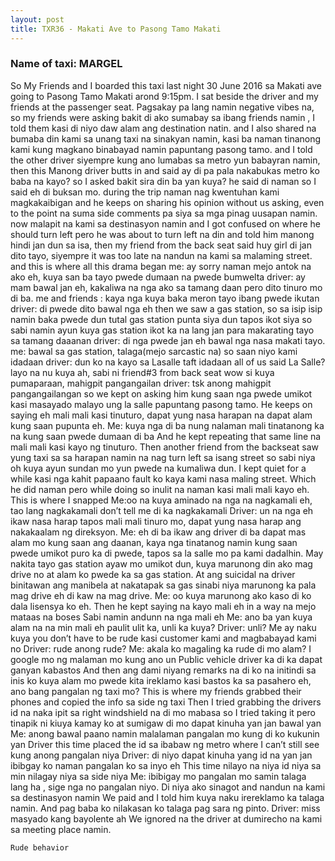 ```yaml
---
layout: post
title: TXR36 - Makati Ave to Pasong Tamo Makati
---
```


### Name of taxi: MARGEL 

So My Friends and I boarded this taxi last night 30 June 2016 sa Makati ave going to Pasong Tamo Makati arond 9:15pm.
I sat beside the driver and my friends at the passenger seat. Pagsakay pa lang namin negative vibes na, so my friends were asking bakit di ako sumabay sa ibang friends namin , I told them kasi di niyo daw alam ang destination natin. and I also shared na bumaba din kami sa unang taxi na sinakyan namin, kasi ba naman tinanong kami kung magkano binabayad namin papuntang pasong tamo. and I told the other driver siyempre kung ano lumabas sa metro yun babayran namin, then this Manong driver butts in and said ay di pa pala nakabukas metro ko baba na kayo? so I asked bakit sira din ba yan kuya? he said di naman so I said eh di buksan mo. during the trip naman nag kwentuhan kami magkakaibigan and he keeps on sharing his opinion without us asking, even to the point na suma side comments pa siya sa mga pinag uusapan namin.
now malapit na kami sa destinasyon namin and I got confused on where he should turn left pero he was about to turn left na din and told him manong hindi jan dun sa isa, then my friend from the back seat said huy girl di jan dito tayo, siyempre it was too late na nandun na kami sa malaming street.
and this is where all this drama began
me: ay sorry naman mejo antok na ako eh, kuya san ba tayo pwede dumaan na pwede bumwelta 
driver: ay mam bawal jan eh, kakaliwa na nga ako sa tamang daan pero dito tinuro mo di ba.
me and friends : kaya nga kuya baka meron tayo ibang pwede ikutan
driver: di pwede dito bawal nga eh
then we saw a gas station, so sa isip isip namin baka pwede dun tutal gas station punta siya dun tapos ikot siya 
so sabi namin ayun kuya gas station ikot ka na lang jan para makarating tayo sa tamang daaanan
driver: di nga pwede jan eh bawal nga nasa makati tayo.
me: bawal sa gas station, talaga(mejo sarcastic na) so saan niyo kami idadaan
driver: dun ko na kayo sa Lasalle taft idadaan
all of us said La Salle? layo na nu kuya ah,
sabi ni friend#3 from back seat wow si kuya pumaparaan, mahigpit pangangailan
driver: tsk anong mahigpit pangangailangan
so we kept on asking him kung saan nga pwede umikot kasi masayado malayo ung la salle papuntang pasong tamo.
He keeps on saying eh mali mali kasi tinuturo, dapat yung nasa harapan na dapat alam kung saan pupunta eh.
Me: kuya nga di ba nung nalaman mali tinatanong ka na kung saan pwede dumaan di ba
And he kept repeating that same line na mali mali kasi kayo ng tinuturo.
Then another friend from the backseat saw yung taxi sa sa harapan namin na nag turn left sa isang street so sabi niya oh kuya ayun sundan mo yun pwede na kumaliwa dun. I kept quiet for a while kasi nga kahit papaano fault ko kaya kami nasa maling street. Which he did naman pero while doing so inulit na naman kasi mali mali kayo eh.
This is where I snapped
Me:oo na kuya aminado na nga na nagkamali eh, tao lang nagkakamali don’t tell me di ka nagkakamali
Driver: un na nga eh ikaw nasa harap tapos mali mali tinuro mo, dapat yung nasa harap ang nakakaalam ng direksyon.
Me: eh di ba ikaw ang driver di ba dapat mas alam mo kung saan ang daanan, kaya nga tinatanog namin kung saan pwede umikot puro ka di pwede, tapos sa la salle mo pa kami dadalhin. May nakita tayo gas station ayaw mo umikot dun, kuya marunong din ako mag drive no at alam ko pwede ka sa gas station.
At ang suicidal na driver binitawan ang manibela at nakatapak sa gas sinabi niya marunong ka pala mag drive eh di kaw na mag drive. 
Me: oo kuya marunong ako kaso di ko dala lisensya ko eh.
Then he kept saying na kayo mali eh in a way na mejo mataas na boses
Sabi namin andunn na nga mali eh
Me: ano ba yan kuya alam na na min mali eh paulit ulit ka, unli ka kuya?
Driver: unli?
Me ay naku kuya you don’t have to be rude kasi customer kami and magbabayad kami no
Driver: rude anong rude?
Me: akala ko magaling ka rude di mo alam? I google mo ng malaman mo kung ano un
Public vehicle driver ka di ka dapat ganyan kabastos 
And then ang dami niyang remarks na di ko na initindi sa inis ko kuya alam mo pwede kita ireklamo kasi bastos ka sa pasahero eh, ano bang pangalan ng taxi mo? This is where my friends grabbed their phones and copied the info sa side ng taxi 
Then I tried grabbing the drivers id na naka ipit sa right windshield na di mo mabasa so I tried taking it pero tinapik ni kiuya kamay ko at sumigaw di mo dapat kinuha yan jan bawal yan
Me: anong bawal paano namin malalaman pangalan mo kung di ko kukunin yan
Driver this time placed the id sa ibabaw ng metro where I can’t still see kung anong pangalan niya
Driver: di niyo dapat kinuha yang id na yan jan ibibgay ko naman pangalan ko sa inyo eh
This time nilayo na niya id niya sa min nilagay niya sa side niya
Me: ibibigay mo pangalan mo samin talaga lang ha , sige nga no pangalan niyo.
Di niya ako sinagot and nandun na kami sa destinasyon namin
We paid and I told him kuya naku irereklamo ka talaga namin.
And pag baba ko nilakasan ko talaga pag sara ng pinto.
Driver: miss masyado kang bayolente ah
We ignored na the driver at dumirecho na kami sa meeting place namin.

```Rude behavior```
